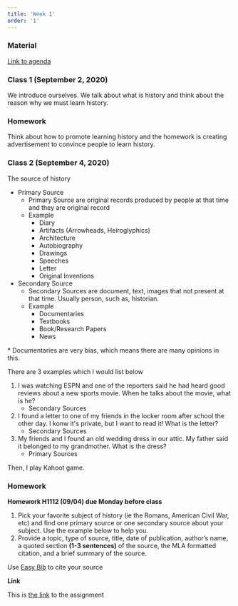 ```yaml
---
title: 'Week 1'
order: '1'
---
```


### Material

[Link to agenda](https://docs.google.com/document/d/1ZwJ1FXGUnZ7Lmq3lydU4_23pR6fKRsCHCkCvgymtTYM/edit?pli=1)

### Class 1 (September 2, 2020)

We introduce ourselves. We talk about what is history and think about the reason why we must learn history.

### Homework

Think about how to promote learning history and the homework is creating advertisement to convince people to learn history.

### Class 2 (September 4, 2020)

The source of history

- Primary Source
  - Primary Source are original records produced by people at that time and they are original record
  - Example
    - Diary
    - Artifacts (Arrowheads, Heiroglyphics)
    - Architecture
    - Autobiography
    - Drawings
    - Speeches
    - Letter
    - Original Inventions
- Secondary Source
  - Secondary Sources are document, text, images that not present at that time. Usually person, such as, historian.
  - Example
    - Documentaries
    - Textbooks
    - Book/Research Papers
    - News

\* Documentaries are very bias, which means there are many opinions in this.

There are 3 examples which I would list below

1. I was watching ESPN and one of the reporters said he had heard good reviews about a new sports movie. When he talks about the movie, what is he?
   - Secondary Sources
2. I found a letter to one of my friends in the locker room after school the other day. I konw it's private, but I want to read it! What is the letter?
   - Secondary Sources
3. My friends and I found an old wedding dress in our attic. My father said it belonged to my grandmother. What is the dress?
   - Primary Sources

Then, I play Kahoot game.

### Homework

**Homework H1112 (09/04) due Monday before class**

1. Pick your favorite subject of history (ie the Romans, American Civil War, etc) and find one primary source or one secondary source about your subject. Use the example below to help you.
2. Provide a topic, type of source, title, date of publication, author’s name, a quoted section **(1-3 sentences)** of the source, the MLA formatted citation, and a brief summary of the source.

Use [Easy Bib](https://www.easybib.com/) to cite your source

**Link**

This is [the link](https://docs.google.com/document/d/1gz51wJZdfMnDeDSj1mYOYZE5u1osexgInWwbOej2fY8/edit) to the assignment
